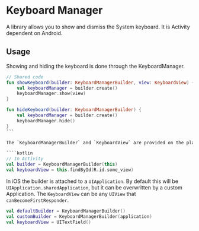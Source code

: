 # Keyboard Manager

A library allows you to show and dismiss the System keyboard.
It is Activity dependent on Android.

## Usage

Showing and hiding the keyboard is done through the KeyboardManager.

````kotlin
// Shared code
fun showKeyboard(builder: KeyboardManagerBuilder, view: KeyboardView) {
    val keyboardManager = builder.create()
    keyboardManager.show(view)
}

fun hideKeyboard(builder: KeyboardManagerBuilder) {
    val keyboardManager = builder.create()
    keyboardManager.hide()
}
```

The `KeyboardManagerBuilder` and `KeyboardView` are provided on the platform. On Android the builder is created for an `Activity`, where the keyboard view is any `android.view.View` attached to the activity.

````kotlin
// In Activity
val builder = KeyboardManagerBuilder(this)
val keyboardView = this.findById(R.id.some_view)
````

In iOS the builder is attached to a `UIApplication`. By default this will be ` UIApplication.sharedApplication`, but it can be overwritten by a custom Application. The `KeyboardView` can be any `UIView` that `canBecomeFirstResponder`.

```kotlin
val defaultBuilder = KeyboardManagerBuilder()
val customBuilder = KeyboardManagerBuilder(application)
val keyboardView = UITextField()
```


